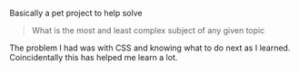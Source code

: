 Basically a pet project to help solve

> What is the most and least complex subject of any given topic

The problem I had was with CSS and knowing what to do next as I learned. Coincidentally this has helped me learn a lot.